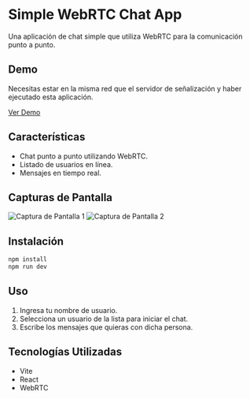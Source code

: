 # Simple WebRTC Chat App

Una aplicación de chat simple que utiliza WebRTC para la comunicación punto a punto.

## Demo

Necesitas estar en la misma red que el servidor de señalización y haber ejecutado esta aplicación.

[Ver Demo](http://localhost:5173)

## Características

- Chat punto a punto utilizando WebRTC.
- Listado de usuarios en línea.
- Mensajes en tiempo real.

## Capturas de Pantalla

![Captura de Pantalla 1](Images/screenshots/screenshot1.png)
![Captura de Pantalla 2](Images/screenshots/screenshot2.png)

## Instalación

```bash
npm install
npm run dev
```

## Uso

1. Ingresa tu nombre de usuario.
2. Selecciona un usuario de la lista para iniciar el chat.
3. Escribe los mensajes que quieras con dicha persona.

## Tecnologías Utilizadas

- Vite
- React
- WebRTC
